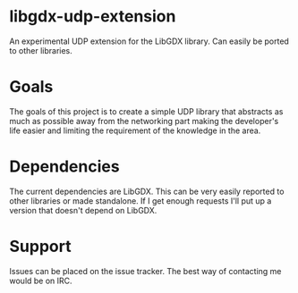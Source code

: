 libgdx-udp-extension
====================

An experimental UDP extension for the LibGDX library. Can easily be ported to other libraries.

Goals
====================
The goals of this project is to create a simple UDP library that abstracts as much as possible away from the networking part making the developer's life easier and limiting the requirement of the knowledge in the area. 

Dependencies 
====================
The current dependencies are LibGDX. This can be very easily reported to other libraries or made standalone. If I get enough requests I'll put up a version that doesn't depend on LibGDX.

Support
====================
Issues can be placed on the issue tracker. The best way of contacting me would be on IRC.
